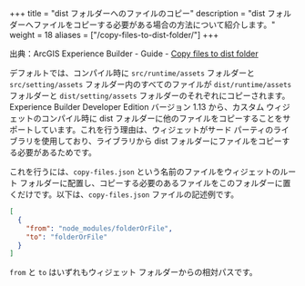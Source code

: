 +++
title = "dist フォルダーへのファイルのコピー"
description = "dist フォルダーへファイルをコピーする必要がある場合の方法について紹介します。"
weight = 18
aliases = ["/copy-files-to-dist-folder/"]
+++

出典：ArcGIS Experience Builder - Guide - [Copy files to dist folder](https://developers.arcgis.com/experience-builder/guide/copy-files-to-dist-folder/)

デフォルトでは、コンパイル時に `src/runtime/assets` フォルダーと `src/setting/assets` フォルダー内のすべてのファイルが `dist/runtime/assets` フォルダーと `dist/setting/assets` フォルダーのそれぞれにコピーされます。Experience Builder Developer Edition バージョン 1.13 から、カスタム ウィジェットのコンパイル時に dist フォルダーに他のファイルをコピーすることをサポートしています。これを行う理由は、ウィジェットがサード パーティのライブラリを使用しており、ライブラリから dist フォルダーにファイルをコピーする必要があるためです。

これを行うには、`copy-files.json` という名前のファイルをウィジェットのルート フォルダーに配置し、コピーする必要のあるファイルをこのフォルダーに置くだけです。以下は、`copy-files.json` ファイルの記述例です。

```json
[
  {
    "from": "node_modules/folderOrFile",
    "to": "folderOrFile"
  }
]
```

`from` と `to` はいずれもウィジェット フォルダーからの相対パスです。